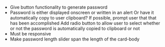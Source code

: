 <!-- - Create button -->

- Give button functionality to generate password
  <!-- - Pressing button prompts users of different password criteria -->
    <!-- Either using radio buttons or square selectors to specifiy different criteria -->
  <!-- - Determine how many different criteria can be altered by user -->
    <!-- lowercase -->
    <!-- uppercase -->
    <!-- numeric -->
    <!-- special characters -->
  <!-- - Password should be >= 8 <= 128 characters in length -->
- Password is either displayed onscreen or written in an alert
  Or have it automatically copy to user clipboard?
  If possible, prompt user that that has been accomplished
  Add radio button to allow user to select whether or not the password is automatically copied to clipboard or not
- Must be responsive
- Make password length slider span the length of the card-body
